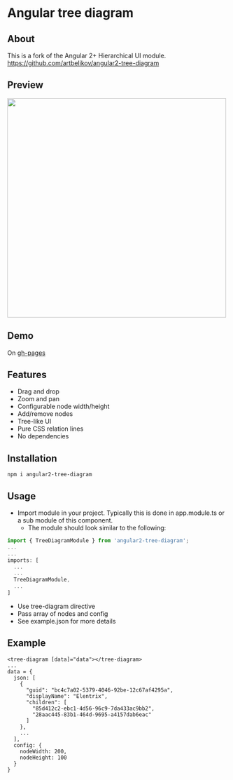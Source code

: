 # Angular tree diagram

## About

This is a fork of the Angular 2+ Hierarchical UI module.
https://github.com/artbelikov/angular2-tree-diagram

## Preview

<img src="http://i.imgur.com/CfQXRGm.png" width="500">

## Demo

On [gh-pages](https://artbelikov.github.io/angular2-tree-diagram/)

## Features

- Drag and drop
- Zoom and pan
- Configurable node width/height
- Add/remove nodes
- Tree-like UI
- Pure CSS relation lines
- No dependencies

## Installation

```command
npm i angular2-tree-diagram
```

## Usage

- Import module in your project. Typically this is done in app.module.ts or a sub module of this component. 
  - The module should look similar to the following:
  
``` javascript
import { TreeDiagramModule } from 'angular2-tree-diagram';
...
...
imports: [
  ...
  ...
  TreeDiagramModule,
  ...
]
```

- Use tree-diagram directive
- Pass array of nodes and config
- See example.json for more details

## Example

```
<tree-diagram [data]="data"></tree-diagram>
...
data = {
  json: [
    {
      "guid": "bc4c7a02-5379-4046-92be-12c67af4295a",
      "displayName": "Elentrix",
      "children": [
        "85d412c2-ebc1-4d56-96c9-7da433ac9bb2",
        "28aac445-83b1-464d-9695-a4157dab6eac"
      ]
    },
    ...
  ],
  config: {
    nodeWidth: 200,
    nodeHeight: 100
  }
}
```
